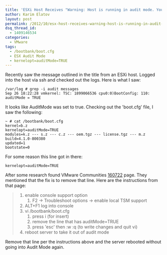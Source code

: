 ```yaml
---
title: 'ESXi Host Receives "Warning: Host is running in audit mode. Your configuration will not be persistent across reboots" Error Message'
author: Karim Elatov
layout: post
permalink: /2012/10/esx-host-receives-warning-host-is-running-in-audit-mode-your-configuration-will-not-be-persistent-across-reboots-error-message/
dsq_thread_id:
  - 1409146534
categories:
  - VMware
tags:
  - /bootbank/boot.cfg
  - ESX Audit Mode
  - kernelopt=auditMode=TRUE
---
```

Recently saw the message outlined in the title from an ESXi host. Logged into the host via ssh and checked out the logs. Here is what I saw:


	/var/log # grep -i audit messages
	Sep 26 18:22:28 vmkernel: TSC: 1899066536 cpu0:0)BootConfig: 110: auditMode = TRUE


It looks like AuditMode was set to true. Checking out the 'boot.cfg' file, I saw the following:


	~ # cat /bootbank/boot.cfg
	kernel=b.z
	kernelopt=auditMode=TRUE
	modules=k.z --- s.z --- c.z --- oem.tgz --- license.tgz --- m.z
	build=4.1.0-800380
	updated=1
	bootstate=0


For some reason this line got in there:


	kernelopt=auditMode=TRUE


After some research found VMware Communities [160722](http://communities.vmware.com/thread/160722) page. They mentioned that the fix is to remove that line. Here are the instructions from that page:

> 1.  enable console support option
>     1.  F2 -> Troubleshoot options -> enable local TSM support
> 2.  ALT+F1 log into console
> 3.  vi /bootbank/boot.cfg
>     1.  press i (for insert)
>     2.  remove the line that has auditMode=TRUE
>     3.  press 'esc' then :w :q (to write changes and quit vi)
> 4.  reboot server to take it out of audit mode

Remove that line per the instructions above and the server rebooted without going into Audit Mode again.

